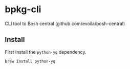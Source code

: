 # bpkg-cli
CLI tool to Bosh central (github.com/evoila/bosh-central)


## Install

First install the `python-yq` dependency.

    brew install python-yq
